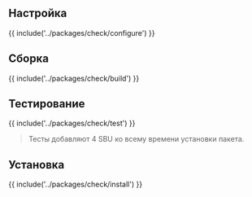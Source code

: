 <pkg :name="'check'" instsize showsbu2></pkg>

## Настройка

{{ include('../packages/check/configure') }}

## Сборка

{{ include('../packages/check/build') }}

## Тестирование

{{ include('../packages/check/test') }}

> Тесты добавляют 4 SBU ко всему времени установки пакета.

## Установка

{{ include('../packages/check/install') }}


